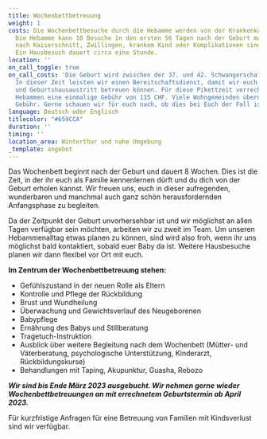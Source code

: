 ```yaml
---
title: Wochenbettbetreuung
weight: 1
costs: Die Wochenbettbesuche durch die Hebamme werden von der Krankenkasse übernommen.
  Die Hebamme kann 10 Besuche in den ersten 56 Tagen nach der Geburt machen. Bei Erstgebärenden,
  nach Kaiserschnitt, Zwillingen, krankem Kind oder Komplikationen sind es 16 Besuche.
  Ein Hausbesuch dauert circa eine Stunde.
location: ''
on_call_toggle: true
on_call_costs: 'Die Geburt wird zwischen der 37. und 42. Schwangerschaftswoche erwartet.
  In dieser Zeit leisten wir einen Bereitschaftsdienst, damit wir euch nach Spital-
  und Geburtshausaustritt betreuen können. Für diese Pikettzeit verrechnen wir freipraktizierenden
  Hebammen eine einmalige Gebühr von 115 CHF. Viele Wohngemeinden übernehmen diese
  Gebühr. Gerne schauen wir für euch nach, ob dies bei Euch der Fall ist. '
language: Deutsch oder Englisch
titlecolor: "#659CCA"
duration: ''
timing: ''
location_area: Winterthur und nahe Umgebung
_template: angebot
---
```

Das Wochenbett beginnt nach der Geburt und dauert 8 Wochen. Dies ist die Zeit, in der ihr euch als Familie kennenlernen dürft und du dich von der Geburt erholen kannst. Wir freuen uns, euch in dieser aufregenden, wunderbaren und manchmal auch ganz schön herausfordernden Anfangsphase zu begleiten.

Da der Zeitpunkt der Geburt unvorhersehbar ist und wir möglichst an allen Tagen verfügbar sein möchten, arbeiten wir zu zweit im Team. Um unseren Hebammenalltag etwas planen zu  können, sind wird also froh, wenn ihr uns möglichst bald kontaktiert, sobald euer Baby da ist. Weitere Hausbesuche planen wir dann flexibel vor Ort mit euch.

**Im Zentrum der Wochenbettbetreuung stehen:**

* Gefühlszustand in der neuen Rolle als Eltern
* Kontrolle und Pflege der Rückbildung
* Brust und Wundheilung
* Überwachung und Gewichtsverlauf des Neugeborenen
* Babypflege
* Ernährung des Babys und Stillberatung
* Tragetuch-Instruktion
* Ausblick über weitere Begleitung nach dem Wochenbett (Mütter- und Väterberatung, psychologische Unterstützung, Kinderarzt, Rückbildungskurse)
* Behandlungen mit Taping, Akupunktur, Guasha, Rebozo

**_Wir sind bis Ende März 2023 ausgebucht. Wir nehmen gerne wieder Wochenbettbetreuungen an mit errechnetem Geburtstermin ab April 2023._**

Für kurzfristige Anfragen für eine Betreuung von Familien mit Kindsverlust sind wir verfügbar.